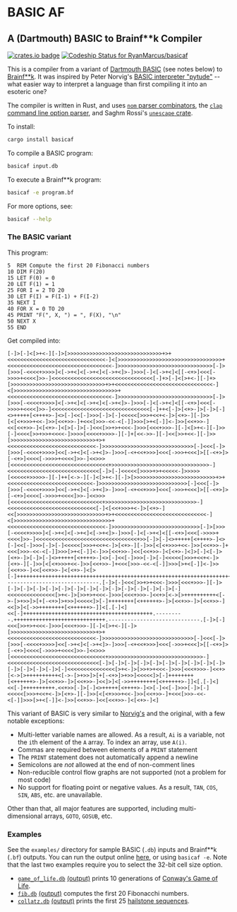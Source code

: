 # BASIC AF
## A (Dartmouth) BASIC to Brainf**k Compiler

[![crates.io badge](https://img.shields.io/crates/v/basicaf.svg)](https://crates.io/crates/basicaf) [ ![Codeship Status for RyanMarcus/basicaf](https://app.codeship.com/projects/34a583d0-c386-0135-2f2a-3e1c866e82bd/status?branch=master)](https://app.codeship.com/projects/260765)

This is a compiler from a variant of [Dartmouth BASIC](https://en.wikipedia.org/wiki/Dartmouth_BASIC) (see notes below) to [Brainf**k](https://en.wikipedia.org/wiki/Brainfuck). It was inspired by Peter Norvig's [BASIC interpreter "pytude"](https://github.com/norvig/pytudes/blob/master/ipynb/BASIC.ipynb) -- what easier way to interpret a language than first compiling it into an esoteric one?

The compiler is written in Rust, and uses [`nom` parser combinators](https://github.com/Geal/nom), the [`clap` command line option parser](https://clap.rs/), and Saghm Rossi's [`unescape` crate](https://github.com/saghm/unescape-rs).

To install:
```bash
cargo install basicaf
```

To compile a BASIC program:
```bash
basicaf input.db
```

To execute a Brainf**k program:
```bash
basicaf -e program.bf
```

For more options, see:
```bash
basicaf --help
```

### The BASIC variant

This program:
```basic
5  REM Compute the first 20 Fibonacci numbers 
10 DIM F(20)
15 LET F(0) = 0
20 LET F(1) = 1
25 FOR I = 2 TO 20
30 LET F(I) = F(I-1) + F(I-2)
35 NEXT I
40 FOR X = 0 TO 20
45 PRINT "F(", X, ") = ", F(X), "\n"
50 NEXT X
55 END
```

Get compiled into:
```brainfuck
[-]>[-]<[>+<-][-]>[>>>>>>>>>>>>>>>>>>>>>>>>>>>>>>+>+<<<<<<<<<<<<<<<<<<<<<<<<<<<<<<<-]<[>>>>>>>>>>>>>>>>>>>>>>>>>>>>>>>>>+<<<<<<<<<<<<<<<<<<<<<<<<<<<<<<<<<-]>>>>>>>>>>>>>>>>>>>>>>>>>>>>>>[-]>[>>>[-<<<<+>>>>]<[->+<]<[->+<]<[->+<]>-]>>>[-]<[->+<]<[[-<+>]<<<[->>>>+<<<<]>>-]<<<<<<<<<<<<<<<<<<<<<<<<<<<<<<<<[-]+>[-]<[>+<-][-]+>[>>>>>>>>>>>>>>>>>>>>>>>>>>>>>>+>+<<<<<<<<<<<<<<<<<<<<<<<<<<<<<<<-]<[>>>>>>>>>>>>>>>>>>>>>>>>>>>>>>>>>+<<<<<<<<<<<<<<<<<<<<<<<<<<<<<<<<<-]>>>>>>>>>>>>>>>>>>>>>>>>>>>>>>[-]>[>>>[-<<<<+>>>>]<[->+<]<[->+<]<[->+<]>-]>>>[-]<[->+<]<[[-<+>]<<<[->>>>+<<<<]>>-]<<<<<<<<<<<<<<<<<<<<<<<<<<<<<<<[-]++<[-]>[<+>-]>[-]>[-]<>+++++[<++++>-]<>[-]<<[-]>>>[-]>[-]<<<<<[>>>+<<+<-]>[<+>-][-]>>[<[<+>>>+<<-]>>[<<+>>-]+<<<[>>>-<<-<[-]]>>>[>+<[-]]<-]>>[<<+>>-]<<[<<+>>-]<[<+>-]<[>[-]>[-]<<<[>>+>+<<<-]>>>[<<<+>>>-][-]<[>+<-][-]>>[-]<<<<[>>+>>+<<<<-]>>>>[<<<<+>>>>-][-]+[<<->>-][-]<<[>>+<<-][-]>>[>>>>>>>>>>>>>>>>>>>>>>>>>>>+>+<<<<<<<<<<<<<<<<<<<<<<<<<<<<-]>>>>>>>>>>>>>>>>>>>>>>>>>>>>>[-]<<<[-]>[>>>[-<<<<+>>>>]<<[->+<]<[->+<]>-]>>>[-<+<<+>>>]<<<[->>>+<<<]>[[-<+>]>[-<+>]<<<<[->>>>+<<<<]>>-]<<>>>[<<<<<<<<<<<<<<<<<<<<<<<<<<<<<<<+>>>>>>>>>>>>>>>>>>>>>>>>>>>>>>>-]<<<<<<<<<<<<<<<<<<<<<<<<<<<<<[-]>[-]<<<<<[>>>>+>+<<<<<-]>>>>>[<<<<<+>>>>>-][-]++[<->-][-]<[>+<-][-]>[>>>>>>>>>>>>>>>>>>>>>>>>>>+>+<<<<<<<<<<<<<<<<<<<<<<<<<<<-]>>>>>>>>>>>>>>>>>>>>>>>>>>>>[-]<<<[-]>[>>>[-<<<<+>>>>]<<[->+<]<[->+<]>-]>>>[-<+<<+>>>]<<<[->>>+<<<]>[[-<+>]>[-<+>]<<<<[->>>>+<<<<]>>-]<<>>>[<<<<<<<<<<<<<<<<<<<<<<<<<<<<<+>>>>>>>>>>>>>>>>>>>>>>>>>>>>>-]<<<<<<<<<<<<<<<<<<<<<<<<<<<<[-]<[<<+>>>+<-]>[<+>-]<<[>>>>>>>>>>>>>>>>>>>>>>>>>>>>+>+<<<<<<<<<<<<<<<<<<<<<<<<<<<<<-]<[>>>>>>>>>>>>>>>>>>>>>>>>>>>>>>>+<<<<<<<<<<<<<<<<<<<<<<<<<<<<<<<-]>>>>>>>>>>>>>>>>>>>>>>>>>>>>[-]>[>>>[-<<<<+>>>>]<[->+<]<[->+<]<[->+<]>-]>>>[-]<[->+<]<[[-<+>]<<<[->>>>+<<<<]>>-]<<<<<<<<<<<<<<<<<<<<<<<<<<<<<<<<+>>[-]>[-]<>+++++[<++++>-]<>[-]<<[-]>>>[-]>[-]<<<<<[>>>+<<+<-]>[<+>-][-]>>[<[<+>>>+<<-]>>[<<+>>-]+<<<[>>>-<<-<[-]]>>>[>+<[-]]<-]>>[<<+>>-]<<[<<+>>-]<[<+>-]<]>[-]<[-]>[<+>-]>[-]>[-]<>+++++[<++++>-]<>[-]<<[-]>>>[-]>[-]<<<<<[>>>+<<+<-]>[<+>-][-]>>[<[<+>>>+<<-]>>[<<+>>-]+<<<[>>>-<<-<[-]]>>>[>+<[-]]<-]>>[<<+>>-]<<[<<+>>-]<[<+>-]<[>[-]++++++++++++++++++++++++++++++++++++++++++++++++++++++++++++++++++++++.------------------------------.[-]>[-]<<<[>>+>+<<<-]>>>[<<<+>>>-][-]>[-]>[-]>[-]>[-]>[-]>[-]>[-]>[-]>[-]>[-]>[-]>[-]>[-]>[-]<<<<<<<<<<<<<<<[>+<-]>[>>+>+<<<-]>>>[<<<+>>>-]<<+>[<->[>++++++++++<[->-[>+>>]>[+[-<+>]>+>>]<<<<<]>[-]++++++++[<++++++>-]>[<<+>>-]>[<<+>>-]<<]>]<[->>++++++++[<++++++>-]]<[.[-]<]<<[-]+++++++++++++++++++++++++++++++++++++++++.---------.+++++++++++++++++++++++++++++.-----------------------------.[-]>[-]<<<[>>+>+<<<-]>>>[<<<+>>>-][-]<[>+<-][-]>[>>>>>>>>>>>>>>>>>>>>>>>>>>>+>+<<<<<<<<<<<<<<<<<<<<<<<<<<<<-]>>>>>>>>>>>>>>>>>>>>>>>>>>>>>[-]<<<[-]>[>>>[-<<<<+>>>>]<<[->+<]<[->+<]>-]>>>[-<+<<+>>>]<<<[->>>+<<<]>[[-<+>]>[-<+>]<<<<[->>>>+<<<<]>>-]<<>>>[<<<<<<<<<<<<<<<<<<<<<<<<<<<<<<+>>>>>>>>>>>>>>>>>>>>>>>>>>>>>>-]<<<<<<<<<<<<<<<<<<<<<<<<<<<<<[-]>[-]>[-]>[-]>[-]>[-]>[-]>[-]>[-]>[-]>[-]>[-]>[-]>[-]>[-]<<<<<<<<<<<<<<<[>+<-]>[>>+>+<<<-]>>>[<<<+>>>-]<<+>[<->[>++++++++++<[->-[>+>>]>[+[-<+>]>+>>]<<<<<]>[-]++++++++[<++++++>-]>[<<+>>-]>[<<+>>-]<<]>]<[->>++++++++[<++++++>-]]<[.[-]<]<<[-]++++++++++.<<+>>[-]>[-]<>+++++[<++++>-]<>[-]<<[-]>>>[-]>[-]<<<<<[>>>+<<+<-]>[<+>-][-]>>[<[<+>>>+<<-]>>[<<+>>-]+<<<[>>>-<<-<[-]]>>>[>+<[-]]<-]>>[<<+>>-]<<[<<+>>-]<[<+>-]<]
```

This variant of BASIC is very similar to [Norvig's](https://github.com/norvig/pytudes/blob/master/ipynb/BASIC.ipynb) and the original, with a few notable exceptions:

* Multi-letter variable names are allowed. As a result, `Ai` is a variable, not the `i`th element of the `A` array. To index an array, use `A(i)`.
* Commas are required between elements of a `PRINT` statement
* The `PRINT` statement does not automatically append a newline
* Semicolons are *not* allowed at the end of non-comment lines
* Non-reducible control flow graphs are not supported (not a problem for most code)
* No support for floating point or negative values. As a result, `TAN`, `COS`, `SIN`, `ABS`, etc. are unavailable.

Other than that, all major features are supported, including multi-dimensional arrays, `GOTO`, `GOSUB`, etc.

### Examples

See the `examples/` directory for sample BASIC (`.db`) inputs and Brainf**k (`.bf`) outputs. You can run the output online [here](https://copy.sh/brainfuck), or using `basicaf -e`. Note that the last two examples require you to select the 32-bit cell size option.

* [`game_of_life.db`](https://raw.githubusercontent.com/RyanMarcus/basicaf/master/examples/game_of_life.db) [(output)](https://raw.githubusercontent.com/RyanMarcus/basicaf/master/examples/game_of_life.bf) prints 10 generations of [Conway's Game of Life](https://en.wikipedia.org/wiki/Conway%27s_Game_of_Life).
* [`fib.db`](https://raw.githubusercontent.com/RyanMarcus/basicaf/master/examples/fib.db) [(output)](https://raw.githubusercontent.com/RyanMarcus/basicaf/master/examples/fib.bf) computes the first 20 Fibonacchi numbers.
* [`collatz.db`](https://raw.githubusercontent.com/RyanMarcus/basicaf/master/examples/collatz.db) [(output)](https://raw.githubusercontent.com/RyanMarcus/basicaf/master/examples/collatz.bf) prints the first 25 [hailstone sequences](https://en.wikipedia.org/wiki/Collatz_conjecture).
